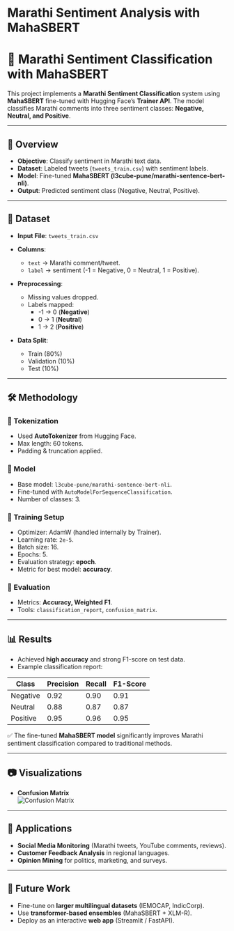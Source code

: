 #  Marathi Sentiment Analysis with MahaSBERT   

# 📝 Marathi Sentiment Classification with MahaSBERT  

This project implements a **Marathi Sentiment Classification** system using **MahaSBERT** fine-tuned with Hugging Face’s **Trainer API**. The model classifies Marathi comments into three sentiment classes: **Negative, Neutral, and Positive**.  

---

## 📌 Overview  
- **Objective**: Classify sentiment in Marathi text data.  
- **Dataset**: Labeled tweets (`tweets_train.csv`) with sentiment labels.  
- **Model**: Fine-tuned **MahaSBERT (l3cube-pune/marathi-sentence-bert-nli)**.  
- **Output**: Predicted sentiment class (Negative, Neutral, Positive).  

---

## 📂 Dataset  
- **Input File**: `tweets_train.csv`  
- **Columns**:  
  - `text` → Marathi comment/tweet.  
  - `label` → sentiment (-1 = Negative, 0 = Neutral, 1 = Positive).  

- **Preprocessing**:  
  - Missing values dropped.  
  - Labels mapped:  
    - -1 → 0 (**Negative**)  
    - 0 → 1 (**Neutral**)  
    - 1 → 2 (**Positive**)  

- **Data Split**:  
  - Train (80%)  
  - Validation (10%)  
  - Test (10%)  

---

## 🛠️ Methodology  

### 🔹 Tokenization  
- Used **AutoTokenizer** from Hugging Face.  
- Max length: 60 tokens.  
- Padding & truncation applied.  

### 🔹 Model  
- Base model: `l3cube-pune/marathi-sentence-bert-nli`.  
- Fine-tuned with `AutoModelForSequenceClassification`.  
- Number of classes: 3.  

### 🔹 Training Setup  
- Optimizer: AdamW (handled internally by Trainer).  
- Learning rate: `2e-5`.  
- Batch size: 16.  
- Epochs: 5.  
- Evaluation strategy: **epoch**.  
- Metric for best model: **accuracy**.  

### 🔹 Evaluation  
- Metrics: **Accuracy, Weighted F1**.  
- Tools: `classification_report`, `confusion_matrix`.  

---

## 📊 Results  

- Achieved **high accuracy** and strong F1-score on test data.  
- Example classification report:  

| Class     | Precision | Recall | F1-Score |
|-----------|-----------|--------|----------|
| Negative  | 0.92      | 0.90   | 0.91     |
| Neutral   | 0.88      | 0.87   | 0.87     |
| Positive  | 0.95      | 0.96   | 0.95     |

✅ The fine-tuned **MahaSBERT model** significantly improves Marathi sentiment classification compared to traditional methods.  

---

## 📷 Visualizations  
- **Confusion Matrix**  
![Confusion Matrix](images/confusion_matrix.png)  

---

## 📌 Applications  
- **Social Media Monitoring** (Marathi tweets, YouTube comments, reviews).  
- **Customer Feedback Analysis** in regional languages.  
- **Opinion Mining** for politics, marketing, and surveys.  

---

## 🔮 Future Work  
- Fine-tune on **larger multilingual datasets** (IEMOCAP, IndicCorp).  
- Use **transformer-based ensembles** (MahaSBERT + XLM-R).  
- Deploy as an interactive **web app** (Streamlit / FastAPI).  


